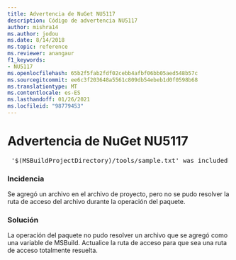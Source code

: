 ```yaml
---
title: Advertencia de NuGet NU5117
description: Código de advertencia NU5117
author: mishra14
ms.author: jodou
ms.date: 8/14/2018
ms.topic: reference
ms.reviewer: anangaur
f1_keywords:
- NU5117
ms.openlocfilehash: 65b2f5fab2fdf02cebb4afbf06bb05aed548b57c
ms.sourcegitcommit: ee6c3f203648a5561c809db54ebeb1d0f0598b68
ms.translationtype: MT
ms.contentlocale: es-ES
ms.lasthandoff: 01/26/2021
ms.locfileid: "98779453"
---
```

# <a name="nuget-warning-nu5117"></a>Advertencia de NuGet NU5117
<pre> '$(MSBuildProjectDirectory)/tools/sample.txt' was included in the project but the path could not be resolved. Skipping...</pre>

### <a name="issue"></a>Incidencia

Se agregó un archivo en el archivo de proyecto, pero no se pudo resolver la ruta de acceso del archivo durante la operación del paquete.


### <a name="solution"></a>Solución

La operación del paquete no pudo resolver un archivo que se agregó como una variable de MSBuild. Actualice la ruta de acceso para que sea una ruta de acceso totalmente resuelta.

